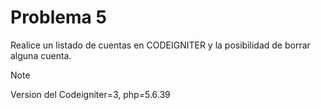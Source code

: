 # **Problema 5**
Realice un listado de cuentas en CODEIGNITER y la posibilidad de borrar alguna cuenta.

> [!NOTE]
> Version del Codeigniter=3, php=5.6.39